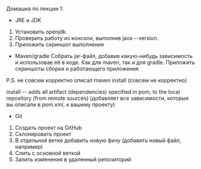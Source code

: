 Домашка по лекции 1:
 

- JRE и JDK
1) Установить openjdk.
2) Проверить работу из консоли, выполнив java --version.
3) Приложить скриншот выполнения
 

- Maven/gradle
Собрать jar-файл, добавив какую-нибудь зависимость и использовав её в коде. Как для maven, так и для gradle.
Приложить скриншоты сборки и работающего приложения

 

P.S. не совсем корректно описал maven install (совсем не корректно)

install -- adds all artifact (dependencies) specified in pom, to the local repository (from remote sources) (добавляет все зависимости, которые вы описали в pom.xml, к вашему проекту)

 
- Git
1) Создать проект на GitHub
2) Склонировать проект
3) В отдельной ветке добавить новую фичу (добавить новый файл, например)
4) Слить с основной веткой
5) Залить изменения в удаленный репозиторий
